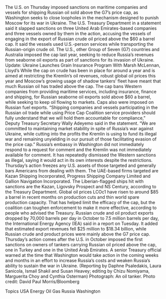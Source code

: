 The U.S. on Thursday imposed sanctions on maritime companies and vessels for shipping Russian oil sold above the G7’s price cap, as Washington seeks to close loopholes in the mechanism designed to punish Moscow for its war in Ukraine.
The U.S. Treasury Department in a statement said it slapped sanctions on three United Arab Emirates-based companies and three vessels owned by them in the action, accusing the vessels of engaging in the export of Russian crude oil priced above the $60 a barrel cap. It said the vessels used U.S.-person services while transporting the Russian-origin crude oil.
The U.S., other Group of Seven (G7) countries and Australia imposed the cap last year, seeking to reduce Russia’s revenues from seaborne oil exports as part of sanctions for its invasion of Ukraine.
Update: Ukraine Launches Grain Insurance Program With Marsh McLennan, Lloyd’s
While the cap on crude has been in place for around a year and is aimed at restricting the Kremlin’s oil revenues, robust global oil prices this year and Moscow’s growing usage of shadow tankers’ fleet have meant that much Russian oil has traded above the cap.
The cap bans Western companies from providing maritime services, including insurance, finance and shipping, for Russian seaborne oil exports sold above $60 a barrel, while seeking to keep oil flowing to markets. Caps also were imposed on Russian fuel exports.
“Shipping companies and vessels participating in the Russian oil trade while using Price Cap Coalition service providers should fully understand that we will hold them accountable for compliance,” Deputy Treasury Secretary Wally Adeyemo said in the statement.
“We are committed to maintaining market stability in spite of Russia’s war against Ukraine, while cutting into the profits the Kremlin is using to fund its illegal war and remaining unyielding in our pursuit of those facilitating evasion of the price cap.”
Russia’s embassy in Washington did not immediately respond to a request for comment and the Kremlin was not immediately available for comment. It has repeatedly dismissed the Western sanctions as illegal, saying it would act in its own interests despite the restrictions.
Thursday’s action freezes any U.S. assets of those targeted and generally bars Americans from dealing with them.
The UAE-based firms targeted are Kazan Shipping Incorporated, Progress Shipping Company Limited and Gallion Navigation Incorporated.
The Liberian-flagged ships hit with sanctions are the Kazan, Ligovsky Prospect and NS Century, according to the Treasury Department.
Global oil prices LCOc1 have risen to around $85 a barrel in recent months on production cuts and thin world spare production capacity. That has helped limit the efficacy of the cap, but the coalition can toughen enforcement to make it more effective, according to people who advised the Treasury.
Russian crude and oil product exports dropped by 70,000 barrels per day in October to 7.5 million barrels per day, the International Energy Agency (IEA) said in a report on Tuesday.
It added that estimated export revenues fell $25 million to $18.34 billion, while Russian crude and product prices were mainly above the G7 price cap.
Thursday’s action comes after the U.S. in October imposed the first sanctions on owners of tankers carrying Russian oil priced above the cap, one in Turkey and one in the United Arab Emirates.
A senior Treasury official warned at the time that Washington would take action in the coming weeks and months in an effort to increase Russia’s costs and weaken Russia’s ability to sustain the war in Ukraine.
(Reporting by Daphne Psaledakis, Laura Sanicola, Ismail Shakil and Susan Heavey; editing by Chizu Nomiyama, Marguerita Choy and Cynthia Osterman)
Photograph: An oil tanker. Photo credit: David Paul Morris/Bloomberg

Topics
USA
Energy
Oil Gas
Russia
Washington
